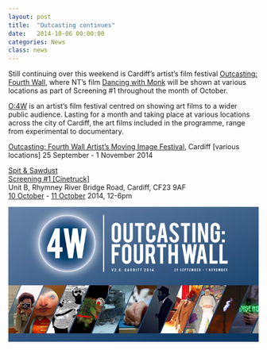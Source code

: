 ```yaml
---
layout: post
title:  "Outcasting continues"
date:   2014-10-06 00:00:00
categories: News
class: news
---
```


Still continuing over this weekend is Cardiff’s artist’s film festival <a href="http://www.4wfilm.org" target="_blank"> Outcasting: Fourth Wall</a>, where NT’s film <a href="http://www.4wfilm.org/2014/07/dancing-with-monk-nicola-thomas/" target="_blank"> Dancing with Monk</a> will be shown at various locations as part of Screening #1 throughout the month of October.

<a href="http://www.4wfilm.org" target="_blank"> O:4W</a> is an artist’s film festival centred on showing art films to a wider public audience. Lasting for a month and taking place at various locations across the city of Cardiff, the art films included in the programme, range from experimental to documentary.

 <a href="http://www.4wfilm.org" target="_blank"> Outcasting: Fourth Wall Artist’s Moving Image Festival</a>, Cardiff [various locations]
25 September - 1 November 2014

<a href="http://spitandsawdust.co.uk" target="_blank"> Spit & Sawdust</a>  
<a href="http://www.4wfilm.org/programme/screening-1-3/all/" target="_blank"> Screening #1 [Cinetruck]</a>  
Unit B, Rhymney River Bridge Road, Cardiff, CF23 9AF  
<a href="http://www.4wfilm.org/programme/screening-1-3/2014-10-10/" target="_blank"> 10 October</a> - <a href="http://www.4wfilm.org/programme/screening-1-3/2014-10-11/" target="_blank"> 11 October</a> 2014, 12-6pm  

![RCA Flyer](/assets_posts/o4w-cardiff-2014.jpg)

